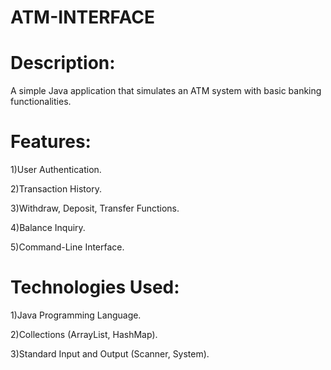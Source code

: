 # ATM-INTERFACE
# Description:
A simple Java application that simulates an ATM system with basic banking functionalities.

# Features:
1)User Authentication.

2)Transaction History.

3)Withdraw, Deposit, Transfer Functions.

4)Balance Inquiry.

5)Command-Line Interface.

# Technologies Used:
1)Java Programming Language.

2)Collections (ArrayList, HashMap).

3)Standard Input and Output (Scanner, System).
